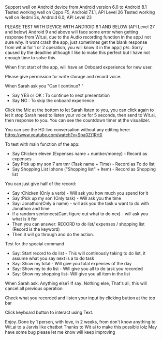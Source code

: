 Support well on Android device from Android version 6.0 to Android 8.1 
Tested working well on Oppo F5, Android 7.1.1, API Level 26
Tested working well on Redmi 3s, Android 6.0, API Level 23

PLEASE TEST WITH DEVICE WITH ANDROID 8.1 AND BELOW (API Level 27 and below) 
Android 9 and above will face some error when getting response from Wit.ai, due to the Audio recording function in the app.I not sure why. It wont crash the app, just sometimes get the blank response from wit.ai for 1 or 2 operation, you will know it  in the app:)
p/s: Sorry caused by the deadline although I like to make this perfect but I have not enough time to solve this.

When first start of the app, will have an Onboard experience for new user.

Please give permission for write storage and record voice.

When Sarah ask you "Can I continue? "
- Say YES or OK : To continue to next presentation
- Say NO : To skip the onboard experience 

Click the Mic at the bottom to let Sarah listen to you, you can click again to let it stop 
Sarah need to listen your voice for 5 seconds, then send to Wit.ai, then response to you. 
You can see the countdown timer at the visualizer.

You can see the HD live conversation without any editing here: https://www.youtube.com/watch?v=Spa0Zt1Rrt0

To test with main function of the app:
- Say Chicken eleven (Expenses name + number/money) - Record as expenses
- Say Pick up my son 7 am tmr (Task name + Time) - Record as To do list
- Say Shopping List Iphone ("Shopping list" + Item) - Record as Shopping list 

You can just give half of the record: 
- Say :Chicken (Only a verb) - Will ask you how much you spend for it
- Say :Pick up my son (Only task) - Will ask you the time
- Say: Jonathon(Only a name) - will ask you the task u want to do with Jonathon and time
- If a random sentences(Cant figure out what to do nex) - will ask you what is it for
- Then you can answer: RECORD to do list/ expenses / shopping list (Record is the keyword) 
- Then it will go through and do the action. 

Test for the special command
- Say: Start record to do list - This will continously taking to do list, it assume what you say next is a to do task
- Say: Show my total - Will give you total expenses of the day
- Say: Show my to do list - Will give you all to do task you recorded 
- Say: Show my shopping list- Will give you all item in the list 

When Sarah ask: Anything else?
If say: Nothing else, That's all, this will cancel all previous operation

Check what you recorded and listen your input by clicking button at the top bar

Click keyboard button to interact using Text.

Enjoy. Done by 1 person, with love, in 2 weeks, from don't know anything to Wit.ai to a Jarvis like chatbot
Thanks to Wit ai to make this possible lolz
May have some bug please let me know will keep improving
